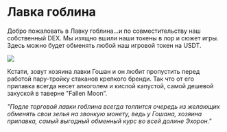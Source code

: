 # Лавка гоблина

Добро пожаловать в Лавку гоблина...и по совместительству наш собственный DEX. Мы изящно вшили наши токены в лор и сюжет игры. Здесь можно будет обменять любой наш игровой токен на USDT.

![](defi5.2x.png)

Кстати, зовут хозяина лавки Гошан и он любит пропустить перед работой пару-тройку стаканов крепкого бренди. Так что от его прилавка всегда несет алкоголем и кислой капустой, самой дешевой закуской в таверне "Fallen Moon”.

*"Подле торговой лавки гоблина всегда толпится очередь из желающих обменять свои зелья на звонкую монету, ведь у Гошана, хозяина прилавка, самый выгодный обменный курс во всей долине Эхорон."* 

